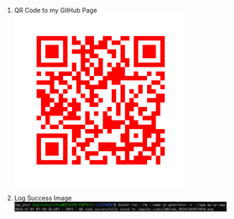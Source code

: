 1. QR Code to my GitHub Page
![QR Code Image](QRCode_20241105073038.png)

2. Log Success Image
![Log Success](log_success.png)